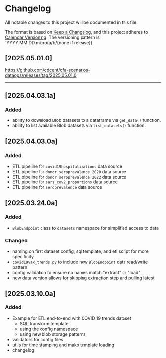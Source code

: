 # Changelog

All notable changes to this project will be documented in this file.

The format is based on [Keep a Changelog](https://keepachangelog.com/en/1.1.0/),
and this project adheres to [Calendar Versioning](https://calver.org/).
The versioning pattern is `YYYY.MM.DD.micro(a/b/{none if release})


## [2025.05.01.0]
https://github.com/cdcent/cfa-scenarios-dataops/releases/tag/2025.05.01.0

---

## [2025.04.03.1a]

### Added

- ability to download Blob datasets to a dataframe via `get_data()` function.
- ability to list available Blob datasets via `list_datasets()` function.


## [2025.04.03.0a]

### Added

- ETL pipeline for `covid19hospitalizations` data source
- ETL pipeline for `donor_seroprevalance_2020` data source
- ETL pipeline for `donor_seroprevalence_2022` data source
- ETL pipeline for `sars_cov2_proportions` data source
- ETL pipeline for `seroprevalence` data source

## [2025.03.24.0a]

### Added

- `BlobEndpoint` class to `datasets` namespace for simplified access to data

### Changed

- naming on first dataset config, sql template, and etl script for more specificity
- `covid19vax_trends.py` to include new `BlobEndpoint` data read/write pattern
- config validation to ensure no names match "extract" or "load"
- new data version allows for skipping extraction step and pulling latest

## [2025.03.10.0a]

### Added

- Example for ETL end-to-end with COVID 19 trends dataset
  - SQL transform template
  - using the config namespace
  - using new blob storage patterns
- validators for config files
- utils for time stamping and mako template loading
- changelog
